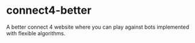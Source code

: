 # connect4-better
A better connect 4 website where you can play against bots implemented with flexible algorithms.
